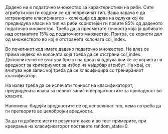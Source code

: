 Дадено ни е податочно множество за карактеристики на риби. Сите атрибути кои ги содржи се од непрекинат тип. Ваша задача е да истренирате класификатор - колекција од дрва на одлука кој ќе предвидува класи на тип на риби користејќи ги првите 85% од даденото податочно множество. Треба да ја пресметате точноста која ја добивате над останатите 15% од податочното множество. Притоа, се користи дел од множеството во кој е отстранета колоната col_index.

Во почетниот код имате дадено податочно множество. На влез се прима индекс на колоната која треба да се отстрани col_index. Дополнително се вчитува бројот на дрва на одлука кои ќе се користат и вредност за критериумот за избор на најдобар атрибут. На крај, се вчитува нов запис кој треба да се класифицира со тренираниот класификатор.

На излез треба да се испечати точност на класификаторот, предвидената класа за новиот запис и веројатностите за припадност во класите.

Напомена: бидејќи вредностите се од непрекинат тип, нема потреба да ги претворите во целобројни вредности.

За да ги добиете истите резултати како и во тест примерите, при креирање на класификаторот поставете random_state=0.